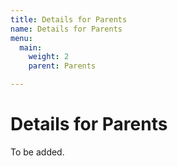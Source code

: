 ```yaml
---
title: Details for Parents
name: Details for Parents
menu:
  main:
    weight: 2
    parent: Parents

---
```

# Details for Parents

To be added.